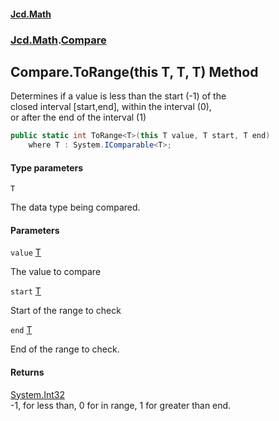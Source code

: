 #### [Jcd.Math](index.md 'index')
### [Jcd.Math](Jcd.Math.md 'Jcd.Math').[Compare](Jcd.Math.Compare.md 'Jcd.Math.Compare')

## Compare.ToRange<T>(this T, T, T) Method

Determines if a value is less than the start (-1) of the  
closed interval [start,end], within the interval (0),  
or after the end of the interval (1)

```csharp
public static int ToRange<T>(this T value, T start, T end)
    where T : System.IComparable<T>;
```
#### Type parameters

<a name='Jcd.Math.Compare.ToRange_T_(thisT,T,T).T'></a>

`T`

The data type being compared.
#### Parameters

<a name='Jcd.Math.Compare.ToRange_T_(thisT,T,T).value'></a>

`value` [T](Jcd.Math.Compare.ToRange_T_(thisT,T,T).md#Jcd.Math.Compare.ToRange_T_(thisT,T,T).T 'Jcd.Math.Compare.ToRange<T>(this T, T, T).T')

The value to compare

<a name='Jcd.Math.Compare.ToRange_T_(thisT,T,T).start'></a>

`start` [T](Jcd.Math.Compare.ToRange_T_(thisT,T,T).md#Jcd.Math.Compare.ToRange_T_(thisT,T,T).T 'Jcd.Math.Compare.ToRange<T>(this T, T, T).T')

Start of the range to check

<a name='Jcd.Math.Compare.ToRange_T_(thisT,T,T).end'></a>

`end` [T](Jcd.Math.Compare.ToRange_T_(thisT,T,T).md#Jcd.Math.Compare.ToRange_T_(thisT,T,T).T 'Jcd.Math.Compare.ToRange<T>(this T, T, T).T')

End of the range to check.

#### Returns
[System.Int32](https://docs.microsoft.com/en-us/dotnet/api/System.Int32 'System.Int32')  
-1, for less than, 0 for in range, 1 for greater than end.